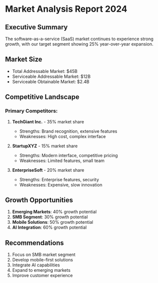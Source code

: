 # Market Analysis Report 2024

## Executive Summary
The software-as-a-service (SaaS) market continues to experience strong growth, with our target segment showing 25% year-over-year expansion.

## Market Size
- Total Addressable Market: $45B
- Serviceable Addressable Market: $12B
- Serviceable Obtainable Market: $2.4B

## Competitive Landscape
### Primary Competitors:
1. **TechGiant Inc.** - 35% market share
   - Strengths: Brand recognition, extensive features
   - Weaknesses: High cost, complex interface

2. **StartupXYZ** - 15% market share
   - Strengths: Modern interface, competitive pricing
   - Weaknesses: Limited features, small team

3. **EnterpriseSoft** - 20% market share
   - Strengths: Enterprise features, security
   - Weaknesses: Expensive, slow innovation

## Growth Opportunities
1. **Emerging Markets**: 40% growth potential
2. **SMB Segment**: 30% growth potential
3. **Mobile Solutions**: 50% growth potential
4. **AI Integration**: 60% growth potential

## Recommendations
1. Focus on SMB market segment
2. Develop mobile-first solutions
3. Integrate AI capabilities
4. Expand to emerging markets
5. Improve customer experience